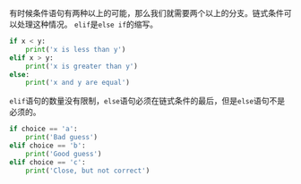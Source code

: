 有时候条件语句有两种以上的可能，那么我们就需要两个以上的分支。链式条件可以处理这种情况。
`elif`是`else if`的缩写。
```python
if x < y:
    print('x is less than y')
elif x > y:
    print('x is greater than y')
else:
    print('x and y are equal')
```

`elif`语句的数量没有限制，`else`语句必须在链式条件的最后，但是`else`语句不是必须的。

```python
if choice == 'a': 
    print('Bad guess')
elif choice == 'b': 
    print('Good guess')
elif choice == 'c':
    print('Close, but not correct')
```




